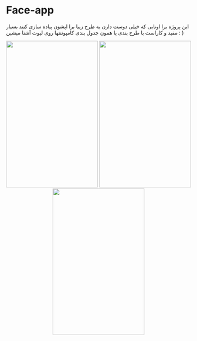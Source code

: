 # Face-app
 
 این پروژه برا اونایی که خیلی دوست دارن یه طرح زیبا برا اپشون پیاده سازی کنند بسیار مفید و کاراست
 با طرح بندی  یا همون جدول بندی کامپوننتها روی  لیوت آشنا میشین
 : )
<div align="center">
<img src="https://user-images.githubusercontent.com/47755235/62421881-97e63a00-b6be-11e9-879c-fc0a0ed30497.JPG" width=250 height=400/>
<img src="https://user-images.githubusercontent.com/47755235/62421908-e4317a00-b6be-11e9-968b-eda218f12967.JPG" width=250 height=400/>
<img src="https://user-images.githubusercontent.com/47755235/62421914-0cb97400-b6bf-11e9-83e0-7990daf2837a.JPG" width=250 height=400/>
</div>
